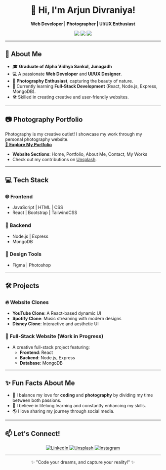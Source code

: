 <h1 align="center">👋 Hi, I'm Arjun Divraniya!</h1>
<p align="center">
  <b>Web Developer | Photographer | UI/UX Enthusiast</b>
</p>
<p align="center">
  <img src="https://img.shields.io/badge/Location-Junagadh%2C%20Gujarat-blue?style=flat-square">
  <img src="https://img.shields.io/badge/Skills-JavaScript%20%7C%20HTML%20%7C%20CSS-yellow?style=flat-square">
  <img src="https://img.shields.io/badge/Design%20Tool-Figma-red?style=flat-square">
</p>

---

## 🌟 About Me

- 🎓 **Graduate of Alpha Vidhya Sankul, Junagadh**  
- 💻 A passionate **Web Developer** and **UI/UX Designer**.  
- 🎨 **Photography Enthusiast**, capturing the beauty of nature.  
- 🌱 Currently learning **Full-Stack Development** (React, Node.js, Express, MongoDB).  
- 🛠️ Skilled in creating creative and user-friendly websites.  

---

## 📷 Photography Portfolio

Photography is my creative outlet! I showcase my work through my personal photography website.  
[📸 **Explore My Portfolio**](#)  
- **Website Sections**: Home, Portfolio, About Me, Contact, My Works  
- Check out my contributions on [Unsplash](https://unsplash.com).  

---

## 💻 Tech Stack

### 🌐 Frontend
- JavaScript | HTML | CSS  
- React | Bootstrap | TailwindCSS  

### 🔗 Backend
- Node.js | Express  
- MongoDB  

### 🎨 Design Tools
- Figma | Photoshop  

---

## 🛠️ Projects

### 🔥 **Website Clones**
- **YouTube Clone**: A React-based dynamic UI  
- **Spotify Clone**: Music streaming with modern designs  
- **Disney Clone**: Interactive and aesthetic UI  

### 🎯 **Full-Stack Website (Work in Progress)**
- A creative full-stack project featuring:
  - **Frontend**: React
  - **Backend**: Node.js, Express
  - **Database**: MongoDB

---

## ✨ Fun Facts About Me

- 📸 I balance my love for **coding** and **photography** by dividing my time between both passions.  
- 🌱 I believe in lifelong learning and constantly enhancing my skills.  
- 🌎 I love sharing my journey through social media.  

---

## 📫 Let's Connect!

<p align="center">
  <a href="https://www.linkedin.com" target="_blank">
    <img src="https://img.shields.io/badge/LinkedIn-%230077B5.svg?style=for-the-badge&logo=linkedin&logoColor=white" alt="LinkedIn">
  </a>
  <a href="https://unsplash.com/@arjun_01" target="_blank">
    <img src="https://img.shields.io/badge/Unsplash-%23000000.svg?style=for-the-badge&logo=unsplash&logoColor=white" alt="Unsplash">
  </a>
  <a href="https://www.instagram.com/arjun__divraniya__/" target="_blank">
    <img src="https://img.shields.io/badge/Instagram-%23E4405F.svg?style=for-the-badge&logo=instagram&logoColor=white" alt="Instagram">
  </a>
</p>

---

<p align="center">✨ "Code your dreams, and capture your reality!" ✨</p>
